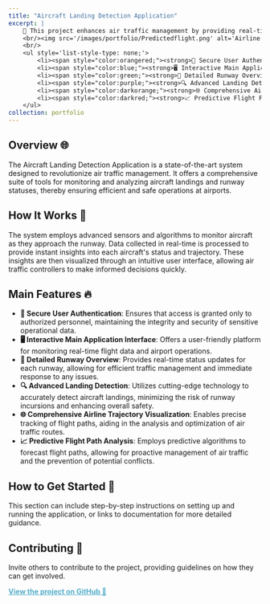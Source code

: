 ```yaml
---
title: "Aircraft Landing Detection Application"
excerpt: |
    🌟 This project enhances air traffic management by providing real-time insights into aircraft landings and runway statuses. 
    <br/><img src='/images/portfolio/Predictedflight.png' alt='Airline Trajectory' style='width: 300px; display: inline-block; margin-right: 10px;'> <img src='/images/portfolio/AirlineTrajectory.png' alt='Airline Trajectory Detail' style='width: 300px; display: inline-block;'>
    <br/>
    <ul style='list-style-type: none;'>
        <li><span style="color:orangered;"><strong>🔐 Secure User Authentication:</strong></span> Ensures access is granted only to authorized personnel, maintaining the integrity and security of sensitive operational data.</li>
        <li><span style="color:blue;"><strong>🖥️ Interactive Main Application Interface:</strong></span> Offers a user-friendly platform for monitoring real-time flight data and airport operations.</li>
        <li><span style="color:green;"><strong>🛫 Detailed Runway Overview:</strong></span> Provides status updates for each runway, allowing for efficient traffic management.</li>
        <li><span style="color:purple;"><strong>🔍 Advanced Landing Detection:</strong></span> Utilizes cutting-edge technology for accurate landing insights.</li>
        <li><span style="color:darkorange;"><strong>🌐 Comprehensive Airline Trajectory Visualization:</strong></span> Enables precise tracking of flight paths for optimal route analysis.</li>
        <li><span style="color:darkred;"><strong>📈 Predictive Flight Path Analysis:</strong></span> Employs predictive algorithms for proactive air traffic management.</li>
    </ul>
collection: portfolio
---
```


## Overview 🌐
The Aircraft Landing Detection Application is a state-of-the-art system designed to revolutionize air traffic management. It offers a comprehensive suite of tools for monitoring and analyzing aircraft landings and runway statuses, thereby ensuring efficient and safe operations at airports.

## How It Works 🧐
The system employs advanced sensors and algorithms to monitor aircraft as they approach the runway. Data collected in real-time is processed to provide instant insights into each aircraft's status and trajectory. These insights are then visualized through an intuitive user interface, allowing air traffic controllers to make informed decisions quickly.

## Main Features 🔥
- **🔐 Secure User Authentication**: Ensures that access is granted only to authorized personnel, maintaining the integrity and security of sensitive operational data.
- **🖥️ Interactive Main Application Interface**: Offers a user-friendly platform for monitoring real-time flight data and airport operations.
- **🛫 Detailed Runway Overview**: Provides real-time status updates for each runway, allowing for efficient traffic management and immediate response to any issues.
- **🔍 Advanced Landing Detection**: Utilizes cutting-edge technology to accurately detect aircraft landings, minimizing the risk of runway incursions and enhancing overall safety.
- **🌐 Comprehensive Airline Trajectory Visualization**: Enables precise tracking of flight paths, aiding in the analysis and optimization of air traffic routes.
- **📈 Predictive Flight Path Analysis**: Employs predictive algorithms to forecast flight paths, allowing for proactive management of air traffic and the prevention of potential conflicts.

## How to Get Started 🚀
This section can include step-by-step instructions on setting up and running the application, or links to documentation for more detailed guidance.

## Contributing 👋
Invite others to contribute to the project, providing guidelines on how they can get involved.

<a href="https://github.com/mdalmaruf/AircraftLandingDetection.git" style="color:#52adc8;"><strong>View the project on GitHub 🌟</strong></a>
